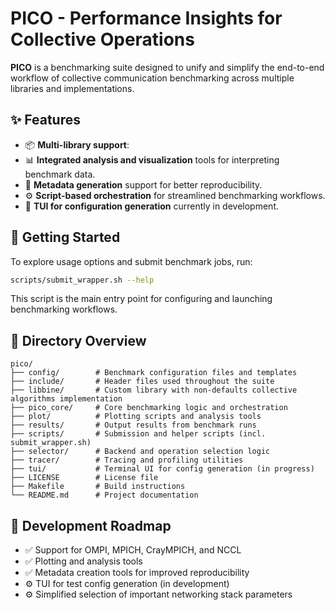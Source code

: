 # PICO - Performance Insights for Collective Operations

**PICO** is a benchmarking suite designed to unify and simplify the end-to-end workflow of collective communication benchmarking across multiple libraries and implementations.

## ✨ Features

- 📦 **Multi-library support**:
- 📊 **Integrated analysis and visualization** tools for interpreting benchmark data.
- 📝 **Metadata generation** support for better reproducibility.
- ⚙️ **Script-based orchestration** for streamlined benchmarking workflows.
- 🧰 **TUI for configuration generation** currently in development.

## 🚀 Getting Started

To explore usage options and submit benchmark jobs, run:

```bash
scripts/submit_wrapper.sh --help
````

This script is the main entry point for configuring and launching benchmarking workflows.

## 📁 Directory Overview

```
pico/
├── config/        # Benchmark configuration files and templates
├── include/       # Header files used throughout the suite
├── libbine/       # Custom library with non-defaults collective algorithms implementation
├── pico_core/     # Core benchmarking logic and orchestration
├── plot/          # Plotting scripts and analysis tools
├── results/       # Output results from benchmark runs
├── scripts/       # Submission and helper scripts (incl. submit_wrapper.sh)
├── selector/      # Backend and operation selection logic
├── tracer/        # Tracing and profiling utilities
├── tui/           # Terminal UI for config generation (in progress)
├── LICENSE        # License file
├── Makefile       # Build instructions
└── README.md      # Project documentation
```

## 🔧 Development Roadmap

* ✅ Support for OMPI, MPICH, CrayMPICH, and NCCL
* ✅ Plotting and analysis tools
* ✅ Metadata creation tools for improved reproducibility
* ⚙️ TUI for test config generation (in development)
* ⚙️ Simplified selection of important networking stack parameters


